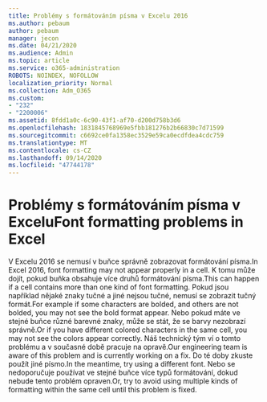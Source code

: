 ```yaml
---
title: Problémy s formátováním písma v Excelu 2016
ms.author: pebaum
author: pebaum
manager: jecon
ms.date: 04/21/2020
ms.audience: Admin
ms.topic: article
ms.service: o365-administration
ROBOTS: NOINDEX, NOFOLLOW
localization_priority: Normal
ms.collection: Adm_O365
ms.custom:
- "232"
- "2200006"
ms.assetid: 8fdd1a0c-6c90-43f1-af70-d200d758b3d6
ms.openlocfilehash: 1831845768969e5fbb181276b2b66830c7d71599
ms.sourcegitcommit: c6692ce0fa1358ec3529e59ca0ecdfdea4cdc759
ms.translationtype: MT
ms.contentlocale: cs-CZ
ms.lasthandoff: 09/14/2020
ms.locfileid: "47744178"
---
```

# <a name="font-formatting-problems-in-excel"></a><span data-ttu-id="65a98-102">Problémy s formátováním písma v Excelu</span><span class="sxs-lookup"><span data-stu-id="65a98-102">Font formatting problems in Excel</span></span>

<span data-ttu-id="65a98-103">V Excelu 2016 se nemusí v buňce správně zobrazovat formátování písma.</span><span class="sxs-lookup"><span data-stu-id="65a98-103">In Excel 2016, font formatting may not appear properly in a cell.</span></span> <span data-ttu-id="65a98-104">K tomu může dojít, pokud buňka obsahuje více druhů formátování písma.</span><span class="sxs-lookup"><span data-stu-id="65a98-104">This can happen if a cell contains more than one kind of font formatting.</span></span> <span data-ttu-id="65a98-105">Pokud jsou například nějaké znaky tučné a jiné nejsou tučné, nemusí se zobrazit tučný formát.</span><span class="sxs-lookup"><span data-stu-id="65a98-105">For example if some characters are bolded, and others are not bolded, you may not see the bold format appear.</span></span> <span data-ttu-id="65a98-106">Nebo pokud máte ve stejné buňce různé barevné znaky, může se stát, že se barvy nezobrazí správně.</span><span class="sxs-lookup"><span data-stu-id="65a98-106">Or if you have different colored characters in the same cell, you may not see the colors appear correctly.</span></span> <span data-ttu-id="65a98-107">Náš technický tým ví o tomto problému a v současné době pracuje na opravě.</span><span class="sxs-lookup"><span data-stu-id="65a98-107">Our engineering team is aware of this problem and is currently working on a fix.</span></span> <span data-ttu-id="65a98-108">Do té doby zkuste použít jiné písmo.</span><span class="sxs-lookup"><span data-stu-id="65a98-108">In the meantime, try using a different font.</span></span> <span data-ttu-id="65a98-109">Nebo se nedoporučuje používat ve stejné buňce více typů formátování, dokud nebude tento problém opraven.</span><span class="sxs-lookup"><span data-stu-id="65a98-109">Or, try to avoid using multiple kinds of formatting within the same cell until this problem is fixed.</span></span>
  